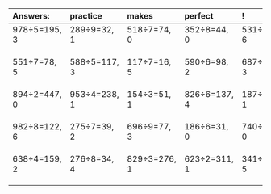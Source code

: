 | Answers: | practice | makes | perfect | ! |
| :--- | :--- | :--- | :--- | :--- |
| 978÷5=195, 3 | 289÷9=32, 1 | 518÷7=74, 0 | 352÷8=44, 0 | 531÷7=75, 6 | 
|   |   |   |   |   | 
|   |   |   |   |   | 
|   |   |   |   |   | 
| 551÷7=78, 5 | 588÷5=117, 3 | 117÷7=16, 5 | 590÷6=98, 2 | 687÷4=171, 3 | 
|   |   |   |   |   | 
|   |   |   |   |   | 
|   |   |   |   |   | 
| 894÷2=447, 0 | 953÷4=238, 1 | 154÷3=51, 1 | 826÷6=137, 4 | 187÷2=93, 1 | 
|   |   |   |   |   | 
|   |   |   |   |   | 
|   |   |   |   |   | 
| 982÷8=122, 6 | 275÷7=39, 2 | 696÷9=77, 3 | 186÷6=31, 0 | 740÷2=370, 0 | 
|   |   |   |   |   | 
|   |   |   |   |   | 
|   |   |   |   |   | 
| 638÷4=159, 2 | 276÷8=34, 4 | 829÷3=276, 1 | 623÷2=311, 1 | 341÷7=48, 5 | 
|   |   |   |   |   | 
|   |   |   |   |   | 
|   |   |   |   |   | 
